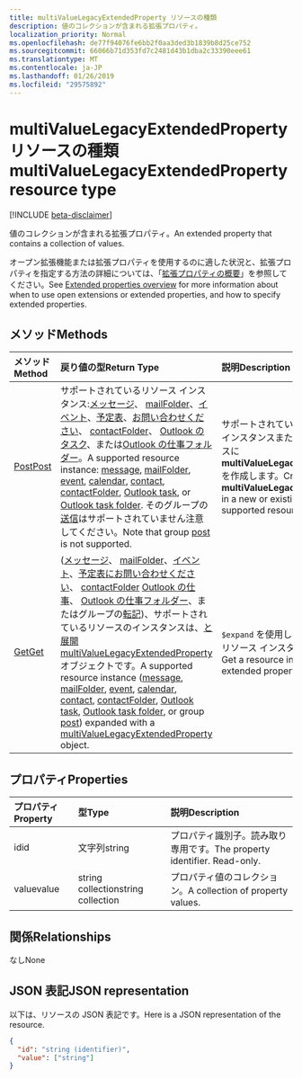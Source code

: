 ```yaml
---
title: multiValueLegacyExtendedProperty リソースの種類
description: 値のコレクションが含まれる拡張プロパティ。
localization_priority: Normal
ms.openlocfilehash: de77f94076fe6bb2f0aa3ded3b1839b8d25ce752
ms.sourcegitcommit: 66066b71d353fd7c2481d43b1dba2c33390eee61
ms.translationtype: MT
ms.contentlocale: ja-JP
ms.lasthandoff: 01/26/2019
ms.locfileid: "29575892"
---
```

# <a name="multivaluelegacyextendedproperty-resource-type"></a><span data-ttu-id="f25a5-103">multiValueLegacyExtendedProperty リソースの種類</span><span class="sxs-lookup"><span data-stu-id="f25a5-103">multiValueLegacyExtendedProperty resource type</span></span>

[!INCLUDE [beta-disclaimer](../../includes/beta-disclaimer.md)]

<span data-ttu-id="f25a5-104">値のコレクションが含まれる拡張プロパティ。</span><span class="sxs-lookup"><span data-stu-id="f25a5-104">An extended property that contains a collection of values.</span></span>

<span data-ttu-id="f25a5-105">オープン拡張機能または拡張プロパティを使用するのに適した状況と、拡張プロパティを指定する方法の詳細については、「[拡張プロパティの概要](../resources/extended-properties-overview.md)」を参照してください。</span><span class="sxs-lookup"><span data-stu-id="f25a5-105">See [Extended properties overview](../resources/extended-properties-overview.md) for more information about when to use open extensions or extended properties, and how to specify extended properties.</span></span>

## <a name="methods"></a><span data-ttu-id="f25a5-106">メソッド</span><span class="sxs-lookup"><span data-stu-id="f25a5-106">Methods</span></span>

| <span data-ttu-id="f25a5-107">メソッド</span><span class="sxs-lookup"><span data-stu-id="f25a5-107">Method</span></span>           | <span data-ttu-id="f25a5-108">戻り値の型</span><span class="sxs-lookup"><span data-stu-id="f25a5-108">Return Type</span></span>    |<span data-ttu-id="f25a5-109">説明</span><span class="sxs-lookup"><span data-stu-id="f25a5-109">Description</span></span>|
|:---------------|:--------|:----------|
|[<span data-ttu-id="f25a5-110">Post</span><span class="sxs-lookup"><span data-stu-id="f25a5-110">Post</span></span>](../api/multivaluelegacyextendedproperty-post-multivalueextendedproperties.md) | <span data-ttu-id="f25a5-111">サポートされているリソース インスタンス:[メッセージ](../resources/message.md)、 [mailFolder](../resources/mailfolder.md)、[イベント](../resources/event.md)、[予定表](../resources/calendar.md)、[お問い合わせください](../resources/contact.md)、 [contactFolder](../resources/contactfolder.md)、 [Outlook のタスク](../resources/outlooktask.md)、または[Outlook の仕事フォルダー](../resources/outlooktaskfolder.md)。</span><span class="sxs-lookup"><span data-stu-id="f25a5-111">A supported resource instance: [message](../resources/message.md), [mailFolder](../resources/mailfolder.md), [event](../resources/event.md), [calendar](../resources/calendar.md), [contact](../resources/contact.md), [contactFolder](../resources/contactfolder.md), [Outlook task](../resources/outlooktask.md), or [Outlook task folder](../resources/outlooktaskfolder.md).</span></span> <span data-ttu-id="f25a5-112">そのグループの[送信](../resources/post.md)はサポートされていません注意してください。</span><span class="sxs-lookup"><span data-stu-id="f25a5-112">Note that group [post](../resources/post.md) is not supported.</span></span> | <span data-ttu-id="f25a5-113">サポートされているリソースの新しいインスタンスまたは既存のインスタンスに **multiValueLegacyExtendedProperty** を作成します。</span><span class="sxs-lookup"><span data-stu-id="f25a5-113">Create a **multiValueLegacyExtendedProperty** in a new or existing instance of a supported resource.</span></span> |
|[<span data-ttu-id="f25a5-114">Get</span><span class="sxs-lookup"><span data-stu-id="f25a5-114">Get</span></span>](../api/multivaluelegacyextendedproperty-get.md) |<span data-ttu-id="f25a5-115">([メッセージ](../resources/message.md)、 [mailFolder](../resources/mailfolder.md)、[イベント](../resources/event.md)、[予定表](../resources/calendar.md)[にお問い合わせください](../resources/contact.md)、 [contactFolder](../resources/contactfolder.md) [Outlook の仕事](../resources/outlooktask.md)、 [Outlook の仕事フォルダー](../resources/outlooktaskfolder.md)、またはグループの[転記](../resources/post.md))、サポートされているリソースのインスタンスは、[と展開multiValueLegacyExtendedProperty](multivaluelegacyextendedproperty.md)オブジェクトです。</span><span class="sxs-lookup"><span data-stu-id="f25a5-115">A supported resource instance ([message](../resources/message.md), [mailFolder](../resources/mailfolder.md), [event](../resources/event.md), [calendar](../resources/calendar.md), [contact](../resources/contact.md), [contactFolder](../resources/contactfolder.md), [Outlook task](../resources/outlooktask.md), [Outlook task folder](../resources/outlooktaskfolder.md), or group [post](../resources/post.md)) expanded with a [multiValueLegacyExtendedProperty](multivaluelegacyextendedproperty.md) object.</span></span> |<span data-ttu-id="f25a5-116">`$expand` を使用して拡張プロパティでリソース インスタンスを取得します。</span><span class="sxs-lookup"><span data-stu-id="f25a5-116">Get a resource instance with an extended property using `$expand`.</span></span>|

## <a name="properties"></a><span data-ttu-id="f25a5-117">プロパティ</span><span class="sxs-lookup"><span data-stu-id="f25a5-117">Properties</span></span>
| <span data-ttu-id="f25a5-118">プロパティ</span><span class="sxs-lookup"><span data-stu-id="f25a5-118">Property</span></span>     | <span data-ttu-id="f25a5-119">型</span><span class="sxs-lookup"><span data-stu-id="f25a5-119">Type</span></span>   |<span data-ttu-id="f25a5-120">説明</span><span class="sxs-lookup"><span data-stu-id="f25a5-120">Description</span></span>|
|:---------------|:--------|:----------|
|<span data-ttu-id="f25a5-121">id</span><span class="sxs-lookup"><span data-stu-id="f25a5-121">id</span></span>|<span data-ttu-id="f25a5-122">文字列</span><span class="sxs-lookup"><span data-stu-id="f25a5-122">string</span></span>|<span data-ttu-id="f25a5-p102">プロパティ識別子。読み取り専用です。</span><span class="sxs-lookup"><span data-stu-id="f25a5-p102">The property identifier. Read-only.</span></span>|
|<span data-ttu-id="f25a5-125">value</span><span class="sxs-lookup"><span data-stu-id="f25a5-125">value</span></span>|<span data-ttu-id="f25a5-126">string collection</span><span class="sxs-lookup"><span data-stu-id="f25a5-126">string collection</span></span>|<span data-ttu-id="f25a5-127">プロパティ値のコレクション。</span><span class="sxs-lookup"><span data-stu-id="f25a5-127">A collection of property values.</span></span>|

## <a name="relationships"></a><span data-ttu-id="f25a5-128">関係</span><span class="sxs-lookup"><span data-stu-id="f25a5-128">Relationships</span></span>
<span data-ttu-id="f25a5-129">なし</span><span class="sxs-lookup"><span data-stu-id="f25a5-129">None</span></span>


## <a name="json-representation"></a><span data-ttu-id="f25a5-130">JSON 表記</span><span class="sxs-lookup"><span data-stu-id="f25a5-130">JSON representation</span></span>

<span data-ttu-id="f25a5-131">以下は、リソースの JSON 表記です。</span><span class="sxs-lookup"><span data-stu-id="f25a5-131">Here is a JSON representation of the resource.</span></span>

<!-- {
  "blockType": "resource",
  "optionalProperties": [

  ],
  "@odata.type": "microsoft.graph.multiValueLegacyExtendedProperty"
}-->

```json
{
  "id": "string (identifier)",
  "value": ["string"]
}

```

<!-- uuid: 8fcb5dbc-d5aa-4681-8e31-b001d5168d79
2015-10-25 14:57:30 UTC -->
<!--
{
  "type": "#page.annotation",
  "description": "multiValueLegacyExtendedProperty resource",
  "keywords": "",
  "section": "documentation",
  "tocPath": "",
  "suppressions": [
    "Error: /api-reference/beta/resources/multivaluelegacyextendedproperty.md:\r\n      Exception processing links.\r\n    System.ArgumentException: Link Definition was null. Link text: !INCLUDE [beta-disclaimer](../../includes/beta-disclaimer.md)\r\n      at ApiDoctor.Validation.DocFile.get_LinkDestinations()\r\n      at ApiDoctor.Validation.DocSet.ValidateLinks(Boolean includeWarnings, String[] relativePathForFiles, IssueLogger issues, Boolean requireFilenameCaseMatch, Boolean printOrphanedFiles)"
  ]
}
-->
